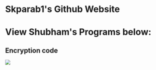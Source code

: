 # Skparab1's Github Website
# View Shubham's Programs below:
## Encryption code
![](encryption_code_video_thumbnail.jpeg)

